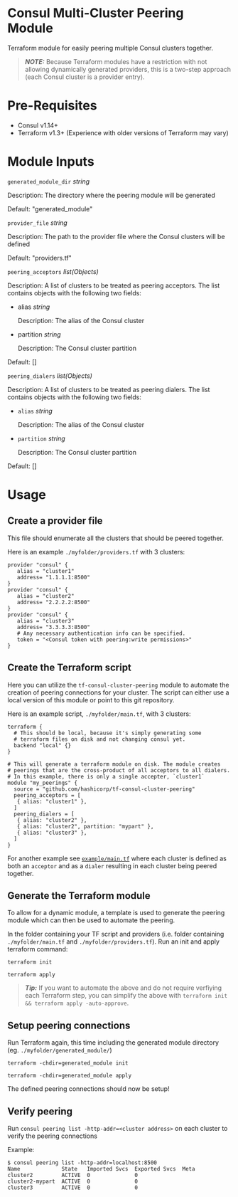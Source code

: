 # Consul Multi-Cluster Peering Module

Terraform module for easily peering multiple Consul clusters together.

> **_NOTE:_** Because Terraform modules have a restriction with not allowing dynamically generated providers,
this is a two-step approach (each Consul cluster is a provider entry).

# Pre-Requisites
- Consul v1.14+
- Terraform v1.3+ (Experience with older versions of Terraform may vary)

# Module Inputs

`generated_module_dir` <i>string</i>

Description: The directory where the peering module will be generated

Default: "generated_module"

`provider_file` <i>string</i>

Description: The path to the provider file where the Consul clusters will be defined

Default: "providers.tf"

`peering_acceptors` <i>list(Objects)</i>

Description: A list of clusters to be treated as peering acceptors. The list contains objects with the following two fields:

- alias <i>string</i>

  Description: The alias of the Consul cluster
- partition <i>string</i>

  Description: The Consul cluster partition

Default: []

`peering_dialers` <i>list(Objects)</i>

Description: A list of clusters to be treated as peering dialers. The list contains objects with the following two fields:

- `alias` <i>string</i>

  Description: The alias of the Consul cluster
- `partition` <i>string</i>

  Description: The Consul cluster partition

Default: []

# Usage

## Create a provider file
This file should enumerate all the clusters that should be peered together.

Here is an example `./myfolder/providers.tf` with 3 clusters:
```hcl
provider "consul" {
   alias = "cluster1"
   address= "1.1.1.1:8500"
}
provider "consul" {
   alias = "cluster2"
   address= "2.2.2.2:8500"
}
provider "consul" {
   alias = "cluster3"
   address= "3.3.3.3:8500"
   # Any necessary authentication info can be specified.
   token = "<Consul token with peering:write permissions>"
}
```

## Create the Terraform script
Here you can utilize the `tf-consul-cluster-peering` module to automate the creation of peering connections for your cluster. The script can either use a local version of this module or point to this git repository.

Here is an example script, `./myfolder/main.tf`, with 3 clusters:
```hcl
terraform {
  # This should be local, because it's simply generating some
  # terraform files on disk and not changing consul yet.
  backend "local" {}
}

# This will generate a terraform module on disk. The module creates
# peerings that are the cross-product of all acceptors to all dialers.
# In this example, there is only a single accepter, `cluster1`
module "my_peerings" {
  source = "github.com/hashicorp/tf-consul-cluster-peering"
  peering_acceptors = [
   { alias: "cluster1" },
  ]
  peering_dialers = [
   { alias: "cluster2" },
   { alias: "cluster2", partition: "mypart" },
   { alias: "cluster3" },
  ]
}
```

For another example see [`example/main.tf`](https://github.com/hashicorp/tf-consul-cluster-peering/blob/master/example/main.tf) where each cluster is defined as both an `acceptor` and as a `dialer` resulting in each cluster being peered together.

## Generate the Terraform module
To allow for a dynamic module, a template is used to generate the peering module which can then be used to automate the peering.

In the folder containing your TF script and providers (i.e. folder containing `./myfolder/main.tf` and `./myfolder/providers.tf`). Run an init and apply terraform command:
```console
terraform init
``` 
```console
terraform apply
```

> **_Tip:_** If you want to automate the above and do not require verfiying each Terraform step, you can simplify the above with `terraform init && terraform apply -auto-approve`.

## Setup peering connections
Run Terraform again, this time including the generated module directory (eg. `./myfolder/generated_module/`)
```console
terraform -chdir=generated_module init
```
```console
terraform -chdir=generated_module apply
```

The defined peering connections should now be setup!

## Verify peering
Run `consul peering list -http-addr=<cluster address>` on each cluster to verify the peering connections

Example:
```console
$ consul peering list -http-addr=localhost:8500
Name             State   Imported Svcs  Exported Svcs  Meta
cluster2         ACTIVE  0              0              
cluster2-mypart  ACTIVE  0              0              
cluster3         ACTIVE  0              0       
```